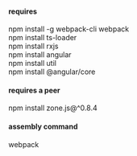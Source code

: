 #### requires
npm install -g webpack-cli webpack<br>
npm install ts-loader<br>
npm install rxjs<br>
npm install angular<br>
npm install util<br>
npm install @angular/core
#### requires a peer
npm install zone.js@^0.8.4
#### assembly command
webpack
